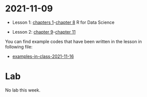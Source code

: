 # 2021-11-09

- Lesson 1: [chapters 1](https://r4ds.had.co.nz/explore-intro.html)-[chapter 8](https://r4ds.had.co.nz/workflow-projects.html) R for Data Science

- Lesson 2: [chapter 9](https://r4ds.had.co.nz/wrangle-intro.html)-[chapter 11](https://r4ds.had.co.nz/data-import.html)



You can find example codes that have been written in the lesson in following file:
 - [examples-in-class-2021-11-16](examples-in-class-2021-11-16.7z)

# Lab
No lab this week.